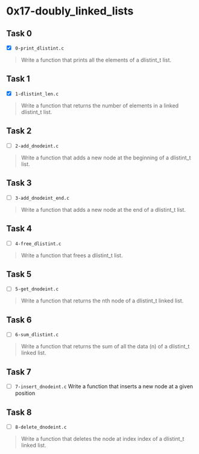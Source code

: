 # 0x17-doubly_linked_lists

## Task 0
- [x] `0-print_dlistint.c`
> Write a function that prints all the elements of a dlistint_t list.

## Task 1
- [x] `1-dlistint_len.c`
> Write a function that returns the number of elements in a linked dlistint_t list.

## Task 2
- [ ] `2-add_dnodeint.c`
> Write a function that adds a new node at the beginning of a dlistint_t list.

## Task 3
- [ ] `3-add_dnodeint_end.c`
> Write a function that adds a new node at the end of a dlistint_t list.

## Task 4
- [ ] `4-free_dlistint.c`
> Write a function that frees a dlistint_t list.

## Task 5
- [ ] `5-get_dnodeint.c`
> Write a function that returns the nth node of a dlistint_t linked list.

## Task 6
- [ ] `6-sum_dlistint.c`
> Write a function that returns the sum of all the data (n) of a dlistint_t linked list.

## Task 7
- [ ] `7-insert_dnodeint.c`
Write a function that inserts a new node at a given position

## Task 8
- [ ] `8-delete_dnodeint.c`
> Write a function that deletes the node at index index of a dlistint_t linked list.
